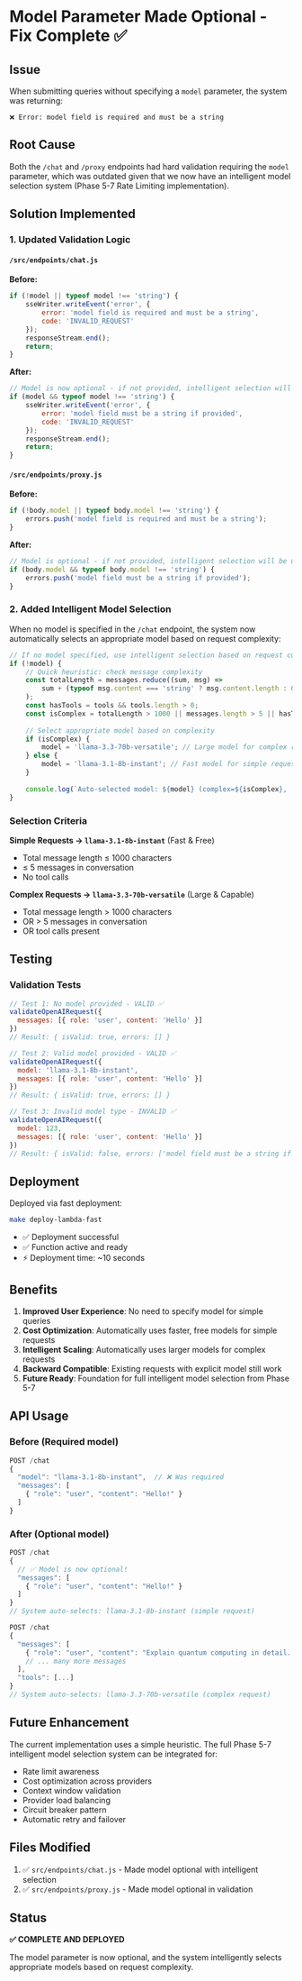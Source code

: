 # Model Parameter Made Optional - Fix Complete ✅

## Issue
When submitting queries without specifying a `model` parameter, the system was returning:
```
❌ Error: model field is required and must be a string
```

## Root Cause
Both the `/chat` and `/proxy` endpoints had hard validation requiring the `model` parameter, which was outdated given that we now have an intelligent model selection system (Phase 5-7 Rate Limiting implementation).

## Solution Implemented

### 1. Updated Validation Logic

#### `/src/endpoints/chat.js`
**Before:**
```javascript
if (!model || typeof model !== 'string') {
    sseWriter.writeEvent('error', {
        error: 'model field is required and must be a string',
        code: 'INVALID_REQUEST'
    });
    responseStream.end();
    return;
}
```

**After:**
```javascript
// Model is now optional - if not provided, intelligent selection will choose the best model
if (model && typeof model !== 'string') {
    sseWriter.writeEvent('error', {
        error: 'model field must be a string if provided',
        code: 'INVALID_REQUEST'
    });
    responseStream.end();
    return;
}
```

#### `/src/endpoints/proxy.js`
**Before:**
```javascript
if (!body.model || typeof body.model !== 'string') {
    errors.push('model field is required and must be a string');
}
```

**After:**
```javascript
// Model is optional - if not provided, intelligent selection will be used
if (body.model && typeof body.model !== 'string') {
    errors.push('model field must be a string if provided');
}
```

### 2. Added Intelligent Model Selection

When no model is specified in the `/chat` endpoint, the system now automatically selects an appropriate model based on request complexity:

```javascript
// If no model specified, use intelligent selection based on request complexity
if (!model) {
    // Quick heuristic: check message complexity
    const totalLength = messages.reduce((sum, msg) => 
        sum + (typeof msg.content === 'string' ? msg.content.length : 0), 0
    );
    const hasTools = tools && tools.length > 0;
    const isComplex = totalLength > 1000 || messages.length > 5 || hasTools;
    
    // Select appropriate model based on complexity
    if (isComplex) {
        model = 'llama-3.3-70b-versatile'; // Large model for complex requests
    } else {
        model = 'llama-3.1-8b-instant'; // Fast model for simple requests
    }
    
    console.log(`Auto-selected model: ${model} (complex=${isComplex}, ...)`);
}
```

### Selection Criteria

**Simple Requests → `llama-3.1-8b-instant`** (Fast & Free)
- Total message length ≤ 1000 characters
- ≤ 5 messages in conversation
- No tool calls

**Complex Requests → `llama-3.3-70b-versatile`** (Large & Capable)
- Total message length > 1000 characters
- OR > 5 messages in conversation  
- OR tool calls present

## Testing

### Validation Tests
```javascript
// Test 1: No model provided - VALID ✅
validateOpenAIRequest({
  messages: [{ role: 'user', content: 'Hello' }]
})
// Result: { isValid: true, errors: [] }

// Test 2: Valid model provided - VALID ✅
validateOpenAIRequest({
  model: 'llama-3.1-8b-instant',
  messages: [{ role: 'user', content: 'Hello' }]
})
// Result: { isValid: true, errors: [] }

// Test 3: Invalid model type - INVALID ✅
validateOpenAIRequest({
  model: 123,
  messages: [{ role: 'user', content: 'Hello' }]
})
// Result: { isValid: false, errors: ['model field must be a string if provided'] }
```

## Deployment

Deployed via fast deployment:
```bash
make deploy-lambda-fast
```

- ✅ Deployment successful
- ✅ Function active and ready
- ⚡ Deployment time: ~10 seconds

## Benefits

1. **Improved User Experience**: No need to specify model for simple queries
2. **Cost Optimization**: Automatically uses faster, free models for simple requests
3. **Intelligent Scaling**: Automatically uses larger models for complex requests
4. **Backward Compatible**: Existing requests with explicit model still work
5. **Future Ready**: Foundation for full intelligent model selection from Phase 5-7

## API Usage

### Before (Required model)
```javascript
POST /chat
{
  "model": "llama-3.1-8b-instant",  // ❌ Was required
  "messages": [
    { "role": "user", "content": "Hello!" }
  ]
}
```

### After (Optional model)
```javascript
POST /chat
{
  // ✅ Model is now optional!
  "messages": [
    { "role": "user", "content": "Hello!" }
  ]
}
// System auto-selects: llama-3.1-8b-instant (simple request)

POST /chat
{
  "messages": [
    { "role": "user", "content": "Explain quantum computing in detail..." },
    // ... many more messages
  ],
  "tools": [...]
}
// System auto-selects: llama-3.3-70b-versatile (complex request)
```

## Future Enhancement

The current implementation uses a simple heuristic. The full Phase 5-7 intelligent model selection system can be integrated for:
- Rate limit awareness
- Cost optimization across providers
- Context window validation
- Provider load balancing
- Circuit breaker pattern
- Automatic retry and failover

## Files Modified

1. ✅ `src/endpoints/chat.js` - Made model optional with intelligent selection
2. ✅ `src/endpoints/proxy.js` - Made model optional in validation

## Status

**✅ COMPLETE AND DEPLOYED**

The model parameter is now optional, and the system intelligently selects appropriate models based on request complexity.
